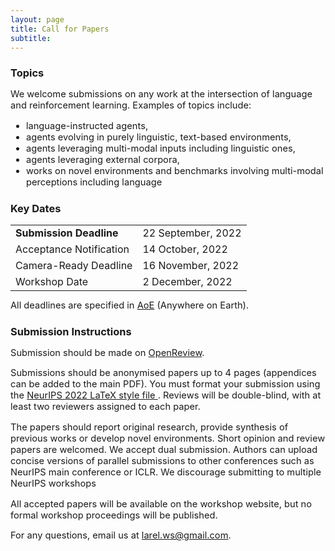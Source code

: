 ```yaml
---
layout: page
title: Call for Papers
subtitle: 
---
```


<h3 style='margin-bottom: 10pt;'>Topics</h3>

<div class='description' style='font-size: 11pt;'>

We welcome submissions on any work at the intersection of language and reinforcement learning. Examples of topics include:

<ul>
<li> language-instructed agents, </li>
<li>agents evolving in purely linguistic, text-based environments, </li>
<li>agents leveraging multi-modal inputs including linguistic ones, </li>
<li>agents leveraging external corpora, </li>
<li>works on novel environments and benchmarks involving multi-modal perceptions including language </li>
</ul>
</div>

<h3 style='margin-bottom: 10pt;'>Key Dates</h3>

<div class='description' style='font-size: 11pt;'>

<table style='margin-bottom:10pt;'>
	<tr>
		<td> <b>Submission Deadline</b></td> 
		<td> 22 September, 2022 </td>
	</tr>
	<tr>
		<td> Acceptance Notification </td>
		<td> 14 October, 2022 </td>
	</tr>
	<tr>
		<td> Camera-Ready Deadline</td>
		<td> 16 November, 2022</td>
	</tr>
	<tr>
		<td> Workshop Date</td>
		<td> 2 December, 2022</td>
	</tr>
</table>

<p>All deadlines are specified in <a href="https://www.timeanddate.com/time/zones/aoe" target="_blank">AoE</a> (Anywhere on Earth).
</p>

</div>

<h3 style='margin-bottom: 10pt;'>Submission Instructions</h3>

<div class='description' style='font-size: 11pt;'>
<p>Submission should be made on <a href="https://openreview.net/group?id=NeurIPS.cc/2022/Workshop/LaReL" target="_blank">OpenReview</a>.</p>

<p> Submissions should be anonymised papers up to 4 pages (appendices can be added to the main PDF). You must format your submission using the <a href="https://neurips.cc/Conferences/2022/PaperInformation/StyleFiles" target="_blank"> NeurIPS 2022 LaTeX style file </a>. Reviews will be double-blind, with at least two reviewers assigned to each paper.</p> 

<p>The papers should report original research, provide synthesis of previous works or develop novel environments. Short opinion and review papers are welcomed. We accept dual submission. Authors can upload concise versions of parallel submissions to other conferences such as NeurIPS main conference or ICLR. We discourage submitting to multiple NeurIPS workshops</p>

<p>All accepted papers will be available on the workshop website, but no formal workshop proceedings will be published.</p>

<p>For any questions, email us at <a href='mailto:larel.ws@gmail.com'>larel.ws@gmail.com</a>.</p>
</div>

